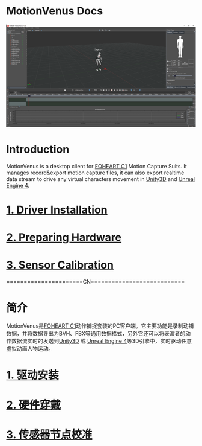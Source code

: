 # MotionVenus Docs

![MainThumb](https://raw.githubusercontent.com/FOHEART/MotionVenusHelp/master/img/MotionVenus_1_2_8.png)

# Introduction
MotionVenus is a desktop client for [FOHEART C1](http://www.foheart.com/) Motion Capture Suits. It manages record&export motion capture files, it can also export realtime data stream to drive any virtual characters movement in [Unity3D](https://unity3d.com) and [Unreal Engine 4](https://www.unrealengine.com).<br>
# [1. Driver Installation](https://github.com/FOHEART/MotionVenusHelp/blob/master/driver/driverinstall.md)
# [2. Preparing Hardware](https://github.com/FOHEART/MotionVenusHelp/blob/master/hardware/preparinghardware.md)
# [3. Sensor Calibration](https://github.com/FOHEART/MotionVenusHelp/blob/master/software/sensorcali.md)
				
======================CN===========================<br>
# 简介
MotionVenus是[FOHEART C1](http://www.foheart.com/)动作捕捉套装的PC客户端。它主要功能是录制动捕数据，并将数据导出为BVH、FBX等通用数据格式，另外它还可以将表演者的动作数据流实时的发送到[Unity3D](https://unity3d.com) 或 [Unreal Engine 4](https://www.unrealengine.com)等3D引擎中，实时驱动任意虚拟动画人物运动。
# [1. 驱动安装](https://github.com/FOHEART/MotionVenusHelp/blob/master/driver/driverinstall.md)
# [2. 硬件穿戴](https://github.com/FOHEART/MotionVenusHelp/blob/master/hardware/preparinghardware.md)
# [3. 传感器节点校准](https://github.com/FOHEART/MotionVenusHelp/blob/master/software/sensorcali.md)
